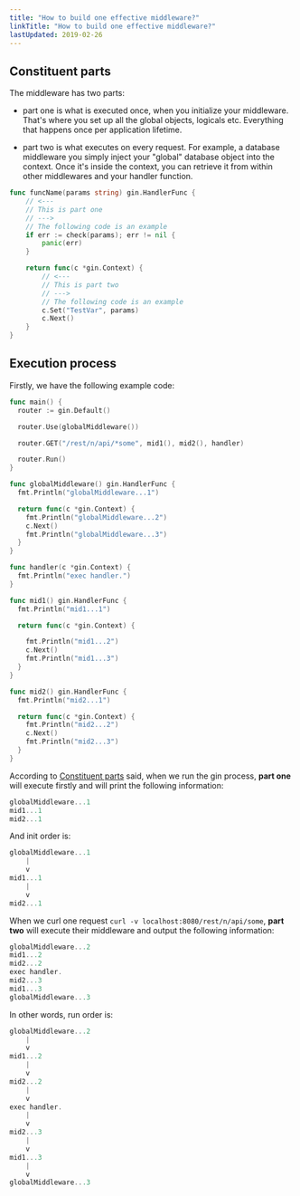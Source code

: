 ```yaml
---
title: "How to build one effective middleware?"
linkTitle: "How to build one effective middleware?"
lastUpdated: 2019-02-26
---
```


## Constituent parts

The middleware has two parts:

  - part one is what is executed once, when you initialize your middleware. That's where you set up all the global objects, logicals etc. Everything that happens once per application lifetime.

  - part two is what executes on every request. For example, a database middleware you simply inject your "global" database object into the context. Once it's inside the context, you can retrieve it from within other middlewares and your handler function.

```go
func funcName(params string) gin.HandlerFunc {
    // <---
    // This is part one
    // --->
    // The following code is an example
    if err := check(params); err != nil {
        panic(err)
    }

    return func(c *gin.Context) {
        // <---
        // This is part two
        // --->
        // The following code is an example
        c.Set("TestVar", params)
        c.Next()    
    }
}
```

## Execution process

Firstly, we have the following example code:

```go
func main() {
  router := gin.Default()

  router.Use(globalMiddleware())

  router.GET("/rest/n/api/*some", mid1(), mid2(), handler)

  router.Run()
}

func globalMiddleware() gin.HandlerFunc {
  fmt.Println("globalMiddleware...1")

  return func(c *gin.Context) {
    fmt.Println("globalMiddleware...2")
    c.Next()
    fmt.Println("globalMiddleware...3")
  }
}

func handler(c *gin.Context) {
  fmt.Println("exec handler.")
}

func mid1() gin.HandlerFunc {
  fmt.Println("mid1...1")

  return func(c *gin.Context) {

    fmt.Println("mid1...2")
    c.Next()
    fmt.Println("mid1...3")
  }
}

func mid2() gin.HandlerFunc {
  fmt.Println("mid2...1")

  return func(c *gin.Context) {
    fmt.Println("mid2...2")
    c.Next()
    fmt.Println("mid2...3")
  }
}
```

According to [Constituent parts](#Constituent-parts) said, when we run the gin process, **part one** will execute firstly and will print the following information:

```go
globalMiddleware...1
mid1...1
mid2...1
```

And init order is:

```go
globalMiddleware...1
    |
    v
mid1...1
    |
    v
mid2...1
```

When we curl one request `curl -v localhost:8080/rest/n/api/some`, **part two** will execute their middleware and output the following information:

```go
globalMiddleware...2
mid1...2
mid2...2
exec handler.
mid2...3
mid1...3
globalMiddleware...3
```

In other words, run order is:

```go
globalMiddleware...2
    |
    v
mid1...2
    |
    v
mid2...2
    |
    v
exec handler.
    |
    v
mid2...3
    |
    v
mid1...3
    |
    v
globalMiddleware...3
```


